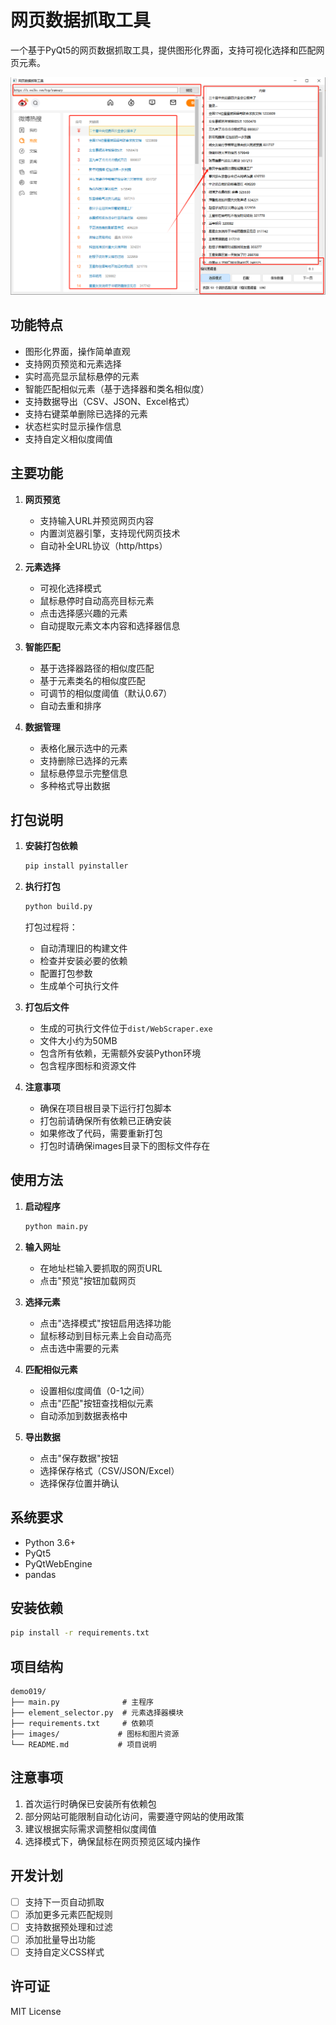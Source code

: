 # 网页数据抓取工具

一个基于PyQt5的网页数据抓取工具，提供图形化界面，支持可视化选择和匹配网页元素。

![预览图](images/001.png)

## 功能特点

- 图形化界面，操作简单直观
- 支持网页预览和元素选择
- 实时高亮显示鼠标悬停的元素
- 智能匹配相似元素（基于选择器和类名相似度）
- 支持数据导出（CSV、JSON、Excel格式）
- 支持右键菜单删除已选择的元素
- 状态栏实时显示操作信息
- 支持自定义相似度阈值

## 主要功能

1. **网页预览**
   - 支持输入URL并预览网页内容
   - 内置浏览器引擎，支持现代网页技术
   - 自动补全URL协议（http/https）

2. **元素选择**
   - 可视化选择模式
   - 鼠标悬停时自动高亮目标元素
   - 点击选择感兴趣的元素
   - 自动提取元素文本内容和选择器信息

3. **智能匹配**
   - 基于选择器路径的相似度匹配
   - 基于元素类名的相似度匹配
   - 可调节的相似度阈值（默认0.67）
   - 自动去重和排序

4. **数据管理**
   - 表格化展示选中的元素
   - 支持删除已选择的元素
   - 鼠标悬停显示完整信息
   - 多种格式导出数据

## 打包说明

1. **安装打包依赖**
   ```bash
   pip install pyinstaller
   ```

2. **执行打包**
   ```bash
   python build.py
   ```
   打包过程将：
   - 自动清理旧的构建文件
   - 检查并安装必要的依赖
   - 配置打包参数
   - 生成单个可执行文件

3. **打包后文件**
   - 生成的可执行文件位于`dist/WebScraper.exe`
   - 文件大小约为50MB
   - 包含所有依赖，无需额外安装Python环境
   - 包含程序图标和资源文件

4. **注意事项**
   - 确保在项目根目录下运行打包脚本
   - 打包前请确保所有依赖已正确安装
   - 如果修改了代码，需要重新打包
   - 打包时请确保images目录下的图标文件存在

## 使用方法

1. **启动程序**
   ```bash
   python main.py
   ```

2. **输入网址**
   - 在地址栏输入要抓取的网页URL
   - 点击"预览"按钮加载网页

3. **选择元素**
   - 点击"选择模式"按钮启用选择功能
   - 鼠标移动到目标元素上会自动高亮
   - 点击选中需要的元素

4. **匹配相似元素**
   - 设置相似度阈值（0-1之间）
   - 点击"匹配"按钮查找相似元素
   - 自动添加到数据表格中

5. **导出数据**
   - 点击"保存数据"按钮
   - 选择保存格式（CSV/JSON/Excel）
   - 选择保存位置并确认

## 系统要求

- Python 3.6+
- PyQt5
- PyQtWebEngine
- pandas

## 安装依赖

```bash
pip install -r requirements.txt
```

## 项目结构

```
demo019/
├── main.py              # 主程序
├── element_selector.py  # 元素选择器模块
├── requirements.txt     # 依赖项
├── images/             # 图标和图片资源
└── README.md           # 项目说明
```

## 注意事项

1. 首次运行时确保已安装所有依赖包
2. 部分网站可能限制自动化访问，需要遵守网站的使用政策
3. 建议根据实际需求调整相似度阈值
4. 选择模式下，确保鼠标在网页预览区域内操作

## 开发计划

- [ ] 支持下一页自动抓取
- [ ] 添加更多元素匹配规则
- [ ] 支持数据预处理和过滤
- [ ] 添加批量导出功能
- [ ] 支持自定义CSS样式

## 许可证

MIT License
